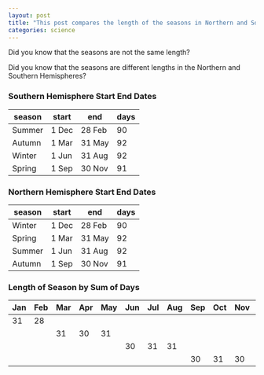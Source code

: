 ```yaml
---
layout: post
title: "This post compares the length of the seasons in Northern and Southern Hemispheres"
categories: science
---
```


Did you know that the seasons are not the same length?

Did you know that the seasons are different lengths in the Northern and Southern Hemispheres? 

### Southern Hemisphere Start End Dates

| season | start | end    | days |
|--------|-------|--------|------|
| Summer | 1 Dec | 28 Feb |  90  |
| Autumn | 1 Mar | 31 May |  92  |
| Winter | 1 Jun | 31 Aug |  92  |
| Spring | 1 Sep | 30 Nov |  91  |


### Northern Hemisphere Start End Dates

| season | start | end    | days |
|--------|-------|--------|------|
| Winter | 1 Dec | 28 Feb |  90  |
| Spring | 1 Mar | 31 May |  92  |
| Summer | 1 Jun | 31 Aug |  92  |
| Autumn | 1 Sep | 30 Nov |  91  |

### Length of Season by Sum of Days

| Jan | Feb | Mar | Apr | May | Jun | Jul | Aug | Sep | Oct | Nov | Dec | Sum |
|-----|-----|-----|-----|-----|-----|-----|-----|-----|-----|-----|-----|-----|
| 31  | 28  |     |     |     |     |     |     |     |     |     | 31  | 90  |
|     |     | 31  | 30  | 31  |     |     |     |     |     |     |     | 92  |
|     |     |     |     |     | 30  | 31  | 31  |     |     |     |     | 92  |
|     |     |     |     |     |     |     |     | 30  | 31  | 30  |     | 91  |



